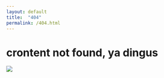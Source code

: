 ```yaml
---
layout: default
title:  "404"
permalink: /404.html
---
```


<div id="home404">
	<div class="dingus">
		<h1>crontent not found, ya dingus</h1>
	</div>
	<img src="http://24.media.tumblr.com/tumblr_m3m6lkTtHO1qgs0sio1_500.gif">
</div>